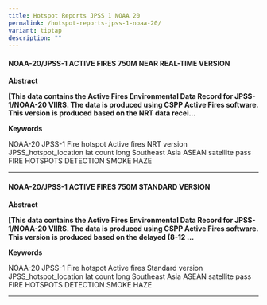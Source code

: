 ```yaml
---
title: Hotspot Reports JPSS 1 NOAA 20
permalink: /hotspot-reports-jpss-1-noaa-20/
variant: tiptap
description: ""
---
```

<h4><strong>NOAA-20/JPSS-1 ACTIVE FIRES 750M NEAR REAL-TIME VERSION</strong></h4>
<p><strong>Abstract</strong>
</p>
<p><strong>[This data contains the Active Fires Environmental Data Record for JPSS-1/NOAA-20 VIIRS. The data is produced using CSPP Active Fires software. This version is produced based on the NRT data recei...</strong>
</p>
<p><strong>Keywords</strong>
</p>
<p>NOAA-20 JPSS-1 Fire hotspot Active fires NRT version JPSS_hotspot_location
lat count long Southeast Asia ASEAN satellite pass FIRE HOTSPOTS DETECTION
SMOKE HAZE</p>
<hr>
<h4><strong>NOAA-20/JPSS-1 ACTIVE FIRES 750M STANDARD VERSION</strong></h4>
<p><strong>Abstract</strong>
</p>
<p><strong>[This data contains the Active Fires Environmental Data Record for JPSS-1/NOAA-20 VIIRS. The data is produced using CSPP Active Fires software. This version is produced based on the delayed (8-12 ...</strong>
</p>
<p><strong>Keywords</strong>
</p>
<p>NOAA-20 JPSS-1 Fire hotspot Active fires Standard version JPSS_hotspot_location
lat count long Southeast Asia ASEAN satellite pass FIRE HOTSPOTS DETECTION
SMOKE HAZE</p>
<hr>
<p></p>